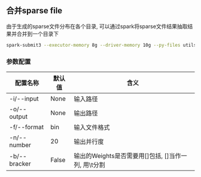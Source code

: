 ## 合并sparse file

由于生成的sparse文件分布在各个目录, 可以通过spark将sparse文件结果抽取结果并合并到一个目录下

```bash
spark-submit3 --executor-memory 8g --driver-memory 10g --py-files utils.py merge_sparse.py -i "/user/test/model_path/sparse_table/*/*/*bin.gz" -o "/user/test/model_merge_path" -f 'bin' -n 500 -b
```

### 参数配置

配置名称 | 默认值 | 含义
----------- | ----------- | -----------
-i/--input  |  None  |  输入路径
-o/--output |  None  |  输出路径
-f/--format |  bin   |  输入文件格式
-n/--number |  20    |  输出并行度
-b/--bracker | False |  输出的Weights是否需要用[]包括, []当作一列, 用\t分割  

